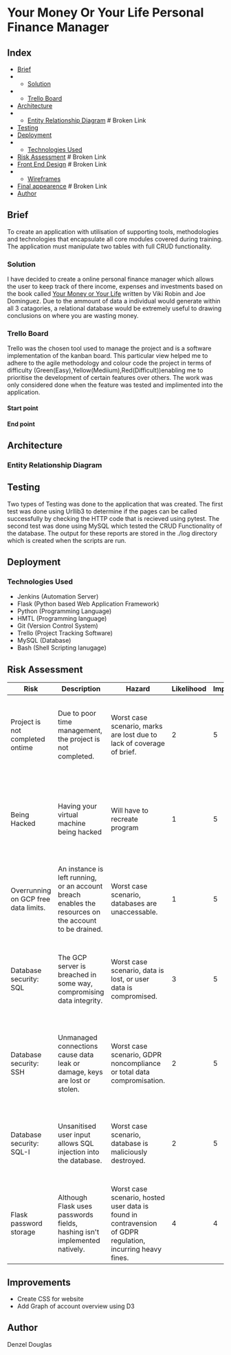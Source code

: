# Your Money Or Your Life Personal Finance Manager

## Index
* [Brief](https://github.com/Denzaaaaal/SFIA1/blob/developer/README.md#brief)
* * [Solution](https://github.com/Denzaaaaal/SFIA1/blob/developer/README.md#solution)
* * [Trello Board](https://github.com/Denzaaaaal/SFIA1/blob/developer/README.md#Trello)
* [Architecture](https://github.com/Denzaaaaal/SFIA1/blob/developer/README.md#architecture)
* *  [Entity Relationship Diagram](https://github.com/Denzaaaaal/SFIA1/blob/developer/README.md) # Broken Link
* [Testing](https://github.com/Denzaaaaal/SFIA1/blob/developer/README.md#Testing)
* [Deployment](https://github.com/Denzaaaaal/SFIA1/blob/developer/README.md#Deployment)
* * [Technologies Used](https://github.com/Denzaaaaal/SFIA1/blob/developer/README.md#Technologies)
* [Risk Assessment](https://github.com/Denzaaaaal/SFIA1/blob/developer/README.md#br) # Broken Link
* [Front End Design](https://github.com/Denzaaaaal/SFIA1/blob/developer/README.md) # Broken Link
* * [Wireframes](https://github.com/Denzaaaaal/SFIA1/blob/developer/README.md#Wireframes)
* [Final appearence](https://github.com/Denzaaaaal/SFIA1/blob/developer/README.md#Final-appearence) # Broken Link
* [Author](https://github.com/Denzaaaaal/SFIA1/blob/developer/README.md#Author)

## Brief
To create an application with utilisation of supporting tools, methodologies and technologies that encapsulate all core modules covered during training. The application must manipulate two tables with full CRUD functionality.

### Solution
I have decided to create a online personal finance manager which allows the user to keep track of there income, expenses and investments based on the book called [Your Money or Your Life](https://www.amazon.co.uk/Transforming-Relationship-Achieving-Financial-Independence/dp/0143115766) written by Viki Robin and Joe Dominguez. Due to the ammount of data a individual would generate within all 3 catagories, a relational database would be extremely useful to drawing conclusions on where you are wasting money. 

### Trello Board
Trello was the chosen tool used to manage the project and is a software implementation of the kanban board. This particular view helped me to adhere to the agile methodology and colour code the project in terms of difficulty (Green(Easy),Yellow(Mediium),Red(Difficult))enabling me to prioritise the development of certain features over others. The work was only considered done when the feature was tested and implimented into the application.

#### Start point

#### End point

## Architecture

### Entity Relationship Diagram

## Testing
Two types of Testing was done to the application that was created. The first test was done using Urllib3 to determine if the pages can be called successfully by checking the HTTP code that is recieved using pytest. The second test was done using MySQL which tested the CRUD Functionality of the database. The output for these reports are stored in the ./log directory which is created when the scripts are run.

## Deployment

### Technologies Used
* Jenkins (Automation Server)
* Flask (Python based Web Application Framework)
* Python (Programming Language)
* HMTL (Programming language)
* Git (Version Control System)
* Trello (Project Tracking Software)
* MySQL (Database)
* Bash (Shell Scripting lanugage)

## Risk Assessment
|Risk|Description|Hazard|Likelihood|Impact|Solution| 
|----|-----------|------|----------|------|--------|
|Project is not completed ontime|Due to poor time management, the project is not completed.|Worst case scenario, marks are lost due to lack of coverage of brief.|2|5|Make good use of Kanban to manage workflow, and efficient time use of office resources.|
|Being Hacked|Having your virtual machine being hacked|Will have to recreate program|1|5|Ensure that passwords have sufficient complexity and ports are closed off to the open internet|
|Overrunning on GCP free data limits.|An instance is left running, or an account breach enables the resources on the account to be drained.|Worst case scenario, databases are unaccessable.|1|5|Continue monitoring GCP usage. Copy databases offline as final backup.|
|Database security: SQL|The GCP server is breached in some way, compromising data integrity.|Worst case scenario, data is lost, or user data is compromised.|3|5|Ensure user and personal data is encrypted, and passwords hashed, before being moved to the database.|
|Database security: SSH|Unmanaged connections cause data leak or damage, keys are lost or stolen.| Worst case scenario, GDPR noncompliance or total data compromisation.|2|5|Learn and make use of GCP's SSH key management role system, and implement it correctly.|
|Database security: SQL-I|Unsanitised user input allows SQL injection into the database.|Worst case scenario, database is maliciously destroyed.|2|5|Ensure any user accessible inputs are sanitised, and implement permission roles.|
|Flask password storage|Although Flask uses passwords fields, hashing isn't implemented natively.|Worst case scenario, hosted user data is found in contravension of GDPR regulation, incurring heavy fines.|4|4|Ensure hashing and data encryption is implemented before data is passed to the SQL server.|

## Improvements
* Create CSS for website
* Add Graph of account overview using D3

## Author
Denzel Douglas